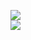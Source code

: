 [![](https://img.shields.io/badge/Made%20With-Github%20Spray-lightgrey.svg?style=for-the-badge&logo=github)](https://github.com/Annihil/github-spray#1514)  
[![](https://i.imgur.com/2DrTn0Z.gif)](https://github.com/Annihil/github-spray)